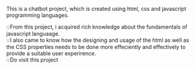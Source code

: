 This is a chatbot project, which is created using html, css and javascript programming languages. 

💡From this project, i acquired rich knowledge about the fundamentals of javascript languaage.
<br>
💡I also came to know how the designing and  usage of the html as well as the CSS properties needs to be done more effeciently and effectively to provide a suitable user experirence.
<br>
💡Do visit this project
